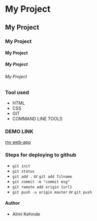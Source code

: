 
# My Project
## My Project
### My Project
#### My Project
##### My Project
###### My Project

### Tool used
- HTML
- CSS
- GIT
- COMMAND LINE TOOLS

### DEMO LINK
[my web-app](https://marusoft.github.io/3mtt-kehinde-app/)

### Steps for deploying to github
- `git init`
- `git status`
- `git add .` or `git add filname`
- `git commit -m "commit msg"`
- `git remote add origin {url}`
- `git push -u origin master` or `git push`

#### Author
- Alimi Kehinde